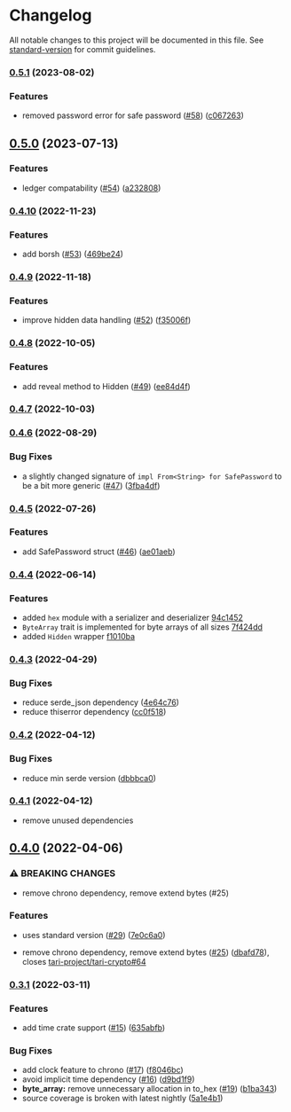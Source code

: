 # Changelog

All notable changes to this project will be documented in this file. See [standard-version](https://github.com/conventional-changelog/standard-version) for commit guidelines.

### [0.5.1](https://github.com/tari-project/tari_utilities/compare/v0.4.10...v0.5.1) (2023-08-02)


### Features

* removed password error for safe password  ([#58](https://github.com/tari-project/tari_utilities/issues/58)) ([c067263](https://github.com/tari-project/tari_utilities/commit/c06726322683c4671b93388b444d108103cd7b55))

## [0.5.0](https://github.com/tari-project/tari_utilities/compare/v0.4.10...v0.5.0) (2023-07-13)


### Features

* ledger compatability ([#54](https://github.com/tari-project/tari_utilities/issues/54)) ([a232808](https://github.com/tari-project/tari_utilities/commit/a232808106c3c12e759b1c7a7bda4f62675a3594))

### [0.4.10](https://github.com/tari-project/tari_utilities/compare/v0.4.9...v0.4.10) (2022-11-23)


### Features

* add borsh ([#53](https://github.com/tari-project/tari_utilities/issues/53)) ([469be24](https://github.com/tari-project/tari_utilities/commit/469be240ed6561007a0191633f6521dd42cfde9c))

### [0.4.9](https://github.com/tari-project/tari_utilities/compare/v0.4.8...v0.4.9) (2022-11-18)


### Features

* improve hidden data handling ([#52](https://github.com/tari-project/tari_utilities/issues/52)) ([f35006f](https://github.com/tari-project/tari_utilities/commit/f35006f7179533b7ac3a7a9ee1d6932475b95cec))

### [0.4.8](https://github.com/tari-project/tari_utilities/compare/v0.4.7...v0.4.8) (2022-10-05)


### Features

* add reveal method to Hidden ([#49](https://github.com/tari-project/tari_utilities/issues/49)) ([ee84d4f](https://github.com/tari-project/tari_utilities/commit/ee84d4fd9faa0ca21c9ec5e059612fc7aa106059))

### [0.4.7](https://github.com/tari-project/tari_utilities/compare/v0.4.6...v0.4.7) (2022-10-03)

### [0.4.6](https://github.com/tari-project/tari_utilities/compare/v0.4.5...v0.4.6) (2022-08-29)


### Bug Fixes

* a slightly changed signature of `impl From<String> for SafePassword` to be a bit more generic ([#47](https://github.com/tari-project/tari_utilities/issues/47)) ([3fba4df](https://github.com/tari-project/tari_utilities/commit/3fba4dfd441bd3df42b2fdb0e9e1db04daab6441))

### [0.4.5](https://github.com/tari-project/tari_utilities/compare/v0.4.4...v0.4.5) (2022-07-26)


### Features

* add SafePassword struct ([#46](https://github.com/tari-project/tari_utilities/issues/46)) ([ae01aeb](https://github.com/tari-project/tari_utilities/commit/ae01aeb27317575cd7066ed8591a4b9c93bac524))

### [0.4.4](https://github.com/tari-project/tari_utilities/compare/v0.4.3...v0.4.4) (2022-06-14)


### Features

* added `hex` module with a serializer and deserializer [94c1452](https://github.com/tari-project/tari_utilities/commit/94c1452c64bebc74733c43c92cd9b4fb3651ab02)
* `ByteArray` trait is implemented for byte arrays of all sizes [7f424dd](https://github.com/tari-project/tari_utilities/commit/7f424ddbc234b62f1564cc91e79692a095d32463)
* added `Hidden` wrapper [f1010ba](https://github.com/tari-project/tari_utilities/commit/f1010bab437c74941d0680b21d6f95fd9d10cc8c)

### [0.4.3](https://github.com/tari-project/tari_utilities/compare/v0.4.2...v0.4.3) (2022-04-29)


### Bug Fixes

* reduce serde_json dependency ([4e64c76](https://github.com/tari-project/tari_utilities/commit/4e64c76adccc9692099f5371129d136964fa7194))
* reduce thiserror dependency ([cc0f518](https://github.com/tari-project/tari_utilities/commit/cc0f518e47b8b01cad3c2628986904a46bd59aac))

### [0.4.2](https://github.com/tari-project/tari_utilities/compare/v0.4.1...v0.4.2) (2022-04-12)


### Bug Fixes

* reduce min serde version ([dbbbca0](https://github.com/tari-project/tari_utilities/commit/dbbbca0f2de3c6b1c1bef71eafa29de857c0a1a8))

### [0.4.1](https://github.com/tari-project/tari_utilities/compare/v0.4.0...v0.4.1) (2022-04-12)

* remove unused dependencies

## [0.4.0](https://github.com/tari-project/tari_utilities/compare/v0.3.1...v0.4.0) (2022-04-06)


### ⚠ BREAKING CHANGES

* remove chrono dependency, remove extend bytes (#25)

### Features

* uses standard version ([#29](https://github.com/tari-project/tari_utilities/issues/29)) ([7e0c6a0](https://github.com/tari-project/tari_utilities/commit/7e0c6a08b233be21709cba0436b1eff090c14f4a))


* remove chrono dependency, remove extend bytes ([#25](https://github.com/tari-project/tari_utilities/issues/25)) ([dbafd78](https://github.com/tari-project/tari_utilities/commit/dbafd7827896db3365c5a13e6823c96e4c941ef6)), closes [tari-project/tari-crypto#64](https://github.com/tari-project/tari-crypto/issues/64)

### [0.3.1](https://github.com/tari-project/tari_utilities/compare/v0.3.0...v0.3.1) (2022-03-11)


### Features

* add time crate support ([#15](https://github.com/tari-project/tari_utilities/issues/15)) ([635abfb](https://github.com/tari-project/tari_utilities/commit/635abfba9597a62e7a5dd486f90292724176f9a7))

### Bug Fixes

* add clock feature to chrono ([#17](https://github.com/tari-project/tari_utilities/issues/17)) ([f8046bc](https://github.com/tari-project/tari_utilities/commit/f8046bce7a995c63cc298f214330f0c992cf6fc6))
* avoid implicit time dependency ([#16](https://github.com/tari-project/tari_utilities/issues/16)) ([d9bd1f9](https://github.com/tari-project/tari_utilities/commit/d9bd1f9924eb180866f6b0b86309d945c33bf620))
* **byte_array:** remove unnecessary allocation in to_hex ([#19](https://github.com/tari-project/tari_utilities/issues/19)) ([b1ba343](https://github.com/tari-project/tari_utilities/commit/b1ba3438e48fc8f4136a6857e38ea0e32af5ecb1))
* source coverage is broken with latest nightly ([5a1e4b1](https://github.com/tari-project/tari_utilities/commit/5a1e4b1ee58f67ed199a8cfaa4369bad286b4f91))
